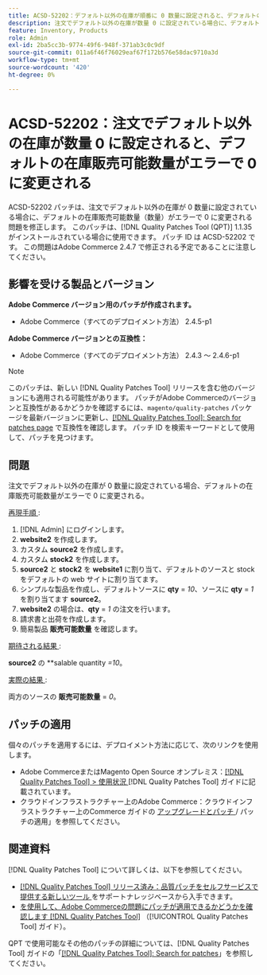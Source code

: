 ```yaml
---
title: ACSD-52202：デフォルト以外の在庫が順番に 0 数量に設定されると、デフォルトの在庫販売可能数量がエラーで 0 に変更される
description: 注文でデフォルト以外の在庫が数量 0 に設定されている場合に、デフォルトの在庫販売可能数量が誤って 0 に変わるAdobe Commerceの問題を修正するために、ACSD-52202 パッチを適用します。
feature: Inventory, Products
role: Admin
exl-id: 2ba5cc3b-9774-49f6-948f-371ab3c0c9df
source-git-commit: 011a6f46f76029eaf67f172b576e58dac9710a3d
workflow-type: tm+mt
source-wordcount: '420'
ht-degree: 0%

---
```


# ACSD-52202：注文でデフォルト以外の在庫が数量 0 に設定されると、デフォルトの在庫販売可能数量がエラーで 0 に変更される

ACSD-52202 パッチは、注文でデフォルト以外の在庫が 0 数量に設定されている場合に、デフォルトの在庫販売可能数量（数量）がエラーで 0 に変更される問題を修正します。 このパッチは、[!DNL Quality Patches Tool (QPT)] 1.1.35 がインストールされている場合に使用できます。 パッチ ID は ACSD-52202 です。 この問題はAdobe Commerce 2.4.7 で修正される予定であることに注意してください。

## 影響を受ける製品とバージョン

**Adobe Commerce バージョン用のパッチが作成されます。**

* Adobe Commerce（すべてのデプロイメント方法） 2.4.5-p1

**Adobe Commerce バージョンとの互換性：**

* Adobe Commerce（すべてのデプロイメント方法） 2.4.3 ～ 2.4.6-p1

>[!NOTE]
>
>このパッチは、新しい [!DNL Quality Patches Tool] リリースを含む他のバージョンにも適用される可能性があります。 パッチがAdobe Commerceのバージョンと互換性があるかどうかを確認するには、`magento/quality-patches` パッケージを最新バージョンに更新し、[[!DNL Quality Patches Tool]: Search for patches page](https://experienceleague.adobe.com/tools/commerce-quality-patches/index.html?lang=ja) で互換性を確認します。 パッチ ID を検索キーワードとして使用して、パッチを見つけます。

## 問題

注文でデフォルト以外の在庫が 0 数量に設定されている場合、デフォルトの在庫販売可能数量がエラーで 0 に変更される。

<u> 再現手順 </u>:

1. [!DNL Admin] にログインします。
1. **website2** を作成します。
1. カスタム **source2** を作成します。
1. カスタム **stock2** を作成します。
1. **source2** と **stock2** を **website1** に割り当て、デフォルトのソースと stock をデフォルトの web サイトに割り当てます。
1. シンプルな製品を作成し、デフォルトソースに **qty** = *10*、ソースに **qty** = *1* を割り当てます **source2**。
1. **website2** の場合は、**qty** = *1* の注文を行います。
1. 請求書と出荷を作成します。
1. 簡易製品 **販売可能数量** を確認します。

<u> 期待される結果 </u>:

**source2** の **salable quantity *=*10**。

<u> 実際の結果 </u>:

両方のソースの **販売可能数量** = *0*。

## パッチの適用

個々のパッチを適用するには、デプロイメント方法に応じて、次のリンクを使用します。

* Adobe CommerceまたはMagento Open Source オンプレミス：[[!DNL Quality Patches Tool] > 使用状況 ](/help/tools/quality-patches-tool/usage.md) [!DNL Quality Patches Tool] ガイドに記載されています。
* クラウドインフラストラクチャー上のAdobe Commerce：クラウドインフラストラクチャー上のCommerce ガイドの [ アップグレードとパッチ ](https://experienceleague.adobe.com/docs/commerce-cloud-service/user-guide/develop/upgrade/apply-patches.html?lang=ja)/ パッチの適用」を参照してください。

## 関連資料

[!DNL Quality Patches Tool] について詳しくは、以下を参照してください。

* [[!DNL Quality Patches Tool]  リリース済み：品質パッチをセルフサービスで提供する新しいツール ](https://experienceleague.adobe.com/ja/docs/commerce-operations/tools/quality-patches-tool/quality-patches-tool-to-self-serve-quality-patches) をサポートナレッジベースから入手できます。
* [ を使用して、Adobe Commerceの問題にパッチが適用できるかどうかを確認します  [!DNL Quality Patches Tool]](/help/tools/quality-patches-tool/patches-available-in-qpt/check-patch-for-magento-issue-with-magento-quality-patches.md) （[!UICONTROL Quality Patches Tool] ガイド）。


QPT で使用可能なその他のパッチの詳細については、[!DNL Quality Patches Tool] ガイドの「[[!DNL Quality Patches Tool]: Search for patches](https://experienceleague.adobe.com/tools/commerce-quality-patches/index.html?lang=ja)」を参照してください。
